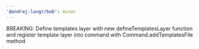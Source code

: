 ```yaml
---
'@ondrej-langr/bob': minor
---
```


BREAKING: Define templates layer with new defineTemplatesLayer function and register template layer into command with Command.addTemplatesFile method
